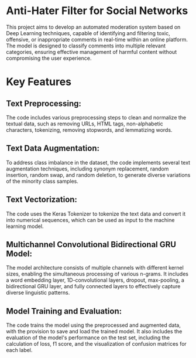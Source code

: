 # Anti-Hater Filter for Social Networks
This project aims to develop an automated moderation system based on Deep Learning techniques, capable of identifying and filtering toxic, offensive, or inappropriate comments in real-time within an online platform. The model is designed to classify comments into multiple relevant categories, ensuring effective management of harmful content without compromising the user experience.

# Key Features

## Text Preprocessing: 
The code includes various preprocessing steps to clean and normalize the textual data, such as removing URLs, HTML tags, non-alphabetic characters, tokenizing, removing stopwords, and lemmatizing words.

## Text Data Augmentation: 
To address class imbalance in the dataset, the code implements several text augmentation techniques, including synonym replacement, random insertion, random swap, and random deletion, to generate diverse variations of the minority class samples.

## Text Vectorization: 
The code uses the Keras Tokenizer to tokenize the text data and convert it into numerical sequences, which can be used as input to the machine learning model.

## Multichannel Convolutional Bidirectional GRU Model: 
The model architecture consists of multiple channels with different kernel sizes, enabling the simultaneous processing of various n-grams. It includes a word embedding layer, 1D-convolutional layers, dropout, max-pooling, a bidirectional GRU layer, and fully connected layers to effectively capture diverse linguistic patterns.

## Model Training and Evaluation: 
The code trains the model using the preprocessed and augmented data, with the provision to save and load the trained model. It also includes the evaluation of the model's performance on the test set, including the calculation of loss, f1 score, and the visualization of confusion matrices for each label.

